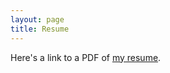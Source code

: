 ```yaml
---
layout: page
title: Resume
---
```

Here's a link to a PDF of [my resume](/docs/Nilay-Patel-Resume-Steely.pdf).
